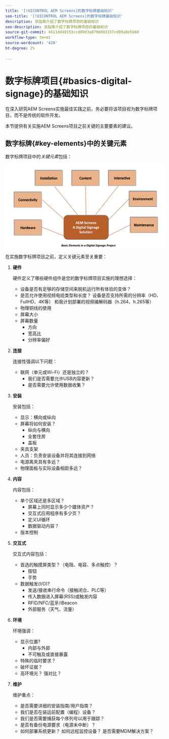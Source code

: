 ```yaml
---
title: '[!UICONTROL AEM Screens]的数字标牌基础知识'
seo-title: '[!UICONTROL AEM Screens]的数字标牌基础知识'
description: 该指南介绍了数字标牌项目的基础知识
seo-description: 该指南介绍了数字标牌项目的基础知识
source-git-commit: 4611dd40153ccd09d3a0796093157cd09a8e5b80
workflow-type: tm+mt
source-wordcount: '428'
ht-degree: 2%

---
```



# 数字标牌项目{#basics-digital-signage}的基础知识

在深入研究AEM Screens实施最佳实践之前，务必要将该项目视为数字标牌项目，而不是传统的软件开发。

本节提供有关实施AEM Screens项目之前关键的主要要素的建议。

## 数字标牌{#key-elements}中的关键元素

数字标牌项目中的&#x200B;*关键元素*&#x200B;包括：

![](/help/assets/Elements-Revised.png)

在实施数字标牌项目之前，定义关键元素至关重要：

1. **硬件**

   硬件定义了哪些硬件组件是您的数字标牌项目实施的理想选择：
   * 设备是否有足够的存储空间来脱机运行所有体验的变体？
   * 是否允许使用视频电缆类型和长度？ 设备是否支持所需的分辨率（HD、FullHD、4K等） 和我计划部署的视频编解码器（h.264、h.265等）
   * 物理铜线的使用
   * 屏幕大小
   * 屏幕数量
      * 方向
      * 宽高比
      * 分辨率偏好

1. **连接**

   连接性强调以下问题：
   * 联网（单元或Wi-Fi）还是独立的？
      * 我们是否需要允许USB内容更新？
      * 是否需要允许使用数据收集？

1. **安装**

   安装包括：
   * 显示：横向或纵向
   * 屏幕将如何安装？
      * 纵向与横向
      * 全套住房
      * 盖板
   * 夹具支架
   * 人员：负责安装设备并将其连接到网络
   * 电源离夹具有多远？
   * 物理面板与实际设备相距多远？

1. **内容**

   内容包括：
   * 单个区域还是多区域？
      * 屏幕上同时显示多少个媒体资产？
      * 交互式应用程序有多少页？
      * 定义UI循环
      * 数据驱动内容？
   * 版本控制

1. **交互式**

   交互式内容包括：
   * 首选的触摸屏类型？（电阻、电容、多点触控）？
      * 按钮
      * 手势
   * 数据触发(I/O)?
      * 发送/接收串行命令（接触闭合、PLC等）
      * 传入数据进入屏幕(RSS)或触发内容
      * RFID/NFC/蓝牙/iBeacon
      * 外部服务（天气、流量）

1. **环境**

   环境强调：
   * 显示位置?
      * 内部与外部
      * 不可触及或直接暴露
   * 特殊的临时要求？
   * 破坏证据？
   * 高环境光？ 强对比？

1. **维护**

   维护重点：

   * 是否需要详细的安装指南/用户指南？
   * 我们是否在装运前配置（编程）设备？
   * 我们是否需要捕获每个序列号以用于跟踪？
   * 是否有备份电源要求（电源未中断）？
   * 如何部署系统更新？ 如何远程监控设备？ 是否需要MDM解决方案？
